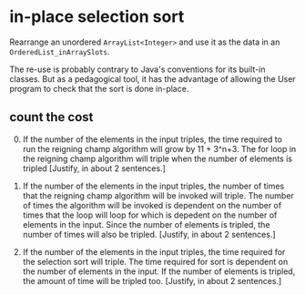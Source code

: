 # in-place selection sort

Rearrange
an unordered `ArrayList<Integer>`
and use it as the data in an `OrderedList_inArraySlots`.

The re-use is probably contrary to Java's conventions
for its built-in classes. But as a pedagogical tool,
it has the advantage of allowing
the User program to check that the sort
is done in-place.

## count the cost

0. If the number of the elements in the input triples,
the time required to run the reigning champ algorithm
will grow by 11 + 3^n+3. The for loop in the reigning 
champ algorithm will triple when the number of elements
is tripled
[Justify, in about 2 sentences.]

0. If the number of the elements in the input triples,
the number of times that the reigning champ algorithm
will be invoked 
will triple. The number of times the algorithm will be
invoked is dependent on the number of times that the 
loop will loop for which is depedent on the number of
elements in the input. Since the number of elements is
tripled, the number of times will also be tripled.
[Justify, in about 2 sentences.]

0. If the number of the elements in the input triples,
the time required for the selection sort
will triple. The time required for sort is dependent
on the number of elements in the input. If the number
of elements is tripled, the amount of time will be tripled
too.
[Justify, in about 2 sentences.]
